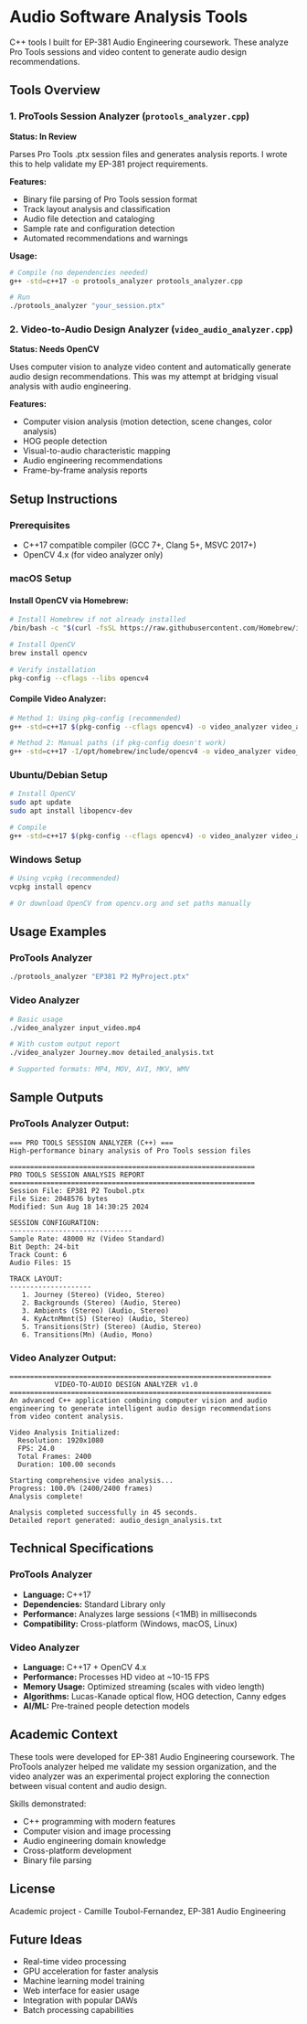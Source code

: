 # Audio Software Analysis Tools

C++ tools I built for EP-381 Audio Engineering coursework. These analyze Pro Tools sessions and video content to generate audio design recommendations.

## Tools Overview

### 1. ProTools Session Analyzer (`protools_analyzer.cpp`)
**Status: In Review**

Parses Pro Tools .ptx session files and generates analysis reports. I wrote this to help validate my EP-381 project requirements.

**Features:**
- Binary file parsing of Pro Tools session format
- Track layout analysis and classification  
- Audio file detection and cataloging
- Sample rate and configuration detection
- Automated recommendations and warnings

**Usage:**
```bash
# Compile (no dependencies needed)
g++ -std=c++17 -o protools_analyzer protools_analyzer.cpp

# Run
./protools_analyzer "your_session.ptx"
```

### 2. Video-to-Audio Design Analyzer (`video_audio_analyzer.cpp`)
**Status: Needs OpenCV**

Uses computer vision to analyze video content and automatically generate audio design recommendations. This was my attempt at bridging visual analysis with audio engineering.

**Features:**
- Computer vision analysis (motion detection, scene changes, color analysis)
- HOG people detection
- Visual-to-audio characteristic mapping
- Audio engineering recommendations
- Frame-by-frame analysis reports

## Setup Instructions

### Prerequisites
- C++17 compatible compiler (GCC 7+, Clang 5+, MSVC 2017+)
- OpenCV 4.x (for video analyzer only)

### macOS Setup

#### Install OpenCV via Homebrew:
```bash
# Install Homebrew if not already installed
/bin/bash -c "$(curl -fsSL https://raw.githubusercontent.com/Homebrew/install/HEAD/install.sh)"

# Install OpenCV
brew install opencv

# Verify installation
pkg-config --cflags --libs opencv4
```

#### Compile Video Analyzer:
```bash
# Method 1: Using pkg-config (recommended)
g++ -std=c++17 $(pkg-config --cflags opencv4) -o video_analyzer video_audio_analyzer.cpp $(pkg-config --libs opencv4)

# Method 2: Manual paths (if pkg-config doesn't work)
g++ -std=c++17 -I/opt/homebrew/include/opencv4 -o video_analyzer video_audio_analyzer.cpp -L/opt/homebrew/lib -lopencv_core -lopencv_imgproc -lopencv_imgcodecs -lopencv_videoio -lopencv_objdetect -lopencv_features2d -lopencv_video
```

### Ubuntu/Debian Setup
```bash
# Install OpenCV
sudo apt update
sudo apt install libopencv-dev

# Compile
g++ -std=c++17 $(pkg-config --cflags opencv4) -o video_analyzer video_audio_analyzer.cpp $(pkg-config --libs opencv4)
```

### Windows Setup
```bash
# Using vcpkg (recommended)
vcpkg install opencv

# Or download OpenCV from opencv.org and set paths manually
```

## Usage Examples

### ProTools Analyzer
```bash
./protools_analyzer "EP381 P2 MyProject.ptx"
```

### Video Analyzer
```bash
# Basic usage
./video_analyzer input_video.mp4

# With custom output report
./video_analyzer Journey.mov detailed_analysis.txt

# Supported formats: MP4, MOV, AVI, MKV, WMV
```

## Sample Outputs

### ProTools Analyzer Output:
```
=== PRO TOOLS SESSION ANALYZER (C++) ===
High-performance binary analysis of Pro Tools session files

============================================================
PRO TOOLS SESSION ANALYSIS REPORT
============================================================
Session File: EP381 P2 Toubol.ptx
File Size: 2048576 bytes
Modified: Sun Aug 18 14:30:25 2024

SESSION CONFIGURATION:
------------------------------
Sample Rate: 48000 Hz (Video Standard)
Bit Depth: 24-bit
Track Count: 6
Audio Files: 15

TRACK LAYOUT:
--------------------
   1. Journey (Stereo) (Video, Stereo)
   2. Backgrounds (Stereo) (Audio, Stereo)
   3. Ambients (Stereo) (Audio, Stereo)
   4. KyActnMmnt(S) (Stereo) (Audio, Stereo)
   5. Transitions(Str) (Stereo) (Audio, Stereo)
   6. Transitions(Mn) (Audio, Mono)
```

### Video Analyzer Output:
```
================================================================
           VIDEO-TO-AUDIO DESIGN ANALYZER v1.0
================================================================
An advanced C++ application combining computer vision and audio
engineering to generate intelligent audio design recommendations
from video content analysis.

Video Analysis Initialized:
  Resolution: 1920x1080
  FPS: 24.0
  Total Frames: 2400
  Duration: 100.00 seconds

Starting comprehensive video analysis...
Progress: 100.0% (2400/2400 frames)
Analysis complete!

Analysis completed successfully in 45 seconds.
Detailed report generated: audio_design_analysis.txt
```

## Technical Specifications

### ProTools Analyzer
- **Language:** C++17
- **Dependencies:** Standard Library only
- **Performance:** Analyzes large sessions (<1MB) in milliseconds
- **Compatibility:** Cross-platform (Windows, macOS, Linux)

### Video Analyzer
- **Language:** C++17 + OpenCV 4.x
- **Performance:** Processes HD video at ~10-15 FPS
- **Memory Usage:** Optimized streaming (scales with video length)
- **Algorithms:** Lucas-Kanade optical flow, HOG detection, Canny edges
- **AI/ML:** Pre-trained people detection models

## Academic Context

These tools were developed for EP-381 Audio Engineering coursework. The ProTools analyzer helped me validate my session organization, and the video analyzer was an experimental project exploring the connection between visual content and audio design.

Skills demonstrated:
- C++ programming with modern features
- Computer vision and image processing
- Audio engineering domain knowledge
- Cross-platform development
- Binary file parsing

## License

Academic project - Camille Toubol-Fernandez, EP-381 Audio Engineering

## Future Ideas

- Real-time video processing
- GPU acceleration for faster analysis
- Machine learning model training
- Web interface for easier usage
- Integration with popular DAWs
- Batch processing capabilities
